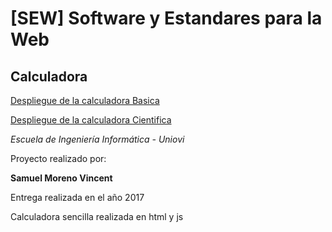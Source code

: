# [SEW]  Software y Estandares para la Web

## Calculadora

[Despliegue de la calculadora Basica](https://samuelmorenov.github.io/SEW-Calculadora/CalculadoraBasica.html) 

[Despliegue  de la calculadora Cientifica](https://samuelmorenov.github.io/SEW-Calculadora/CalculadoraCientifica.html)

*Escuela de Ingeniería Informática - Uniovi*

Proyecto realizado por:

**Samuel Moreno Vincent**

Entrega realizada en el año 2017

Calculadora sencilla realizada en html y js
